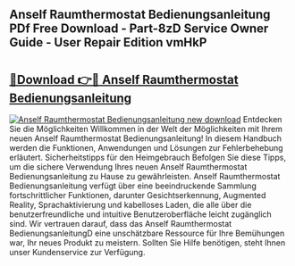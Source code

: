 ## Anself Raumthermostat Bedienungsanleitung PDf Free Download - Part-8zD Service Owner Guide - User Repair Edition vmHkP

# <h2><a href="http://df3sjv.blite.top/?on=Anself+Raumthermostat+Bedienungsanleitung">🔗Download 👉🔴 Anself Raumthermostat Bedienungsanleitung</a></h2>

[![Anself Raumthermostat Bedienungsanleitung new download](https://i.imgur.com/lujVjoI.png)](http://df3sjv.blite.top/?on=Anself+Raumthermostat+Bedienungsanleitung)
Entdecken Sie die Möglichkeiten Willkommen in der Welt der Möglichkeiten mit Ihrem neuen Anself Raumthermostat Bedienungsanleitung! In diesem Handbuch werden die Funktionen, Anwendungen und Lösungen zur Fehlerbehebung erläutert. Sicherheitstipps für den Heimgebrauch Befolgen Sie diese Tipps, um die sichere Verwendung Ihres neuen Anself Raumthermostat Bedienungsanleitung zu Hause zu gewährleisten. Anself Raumthermostat Bedienungsanleitung verfügt über eine beeindruckende Sammlung fortschrittlicher Funktionen, darunter Gesichtserkennung, Augmented Reality, Sprachaktivierung und kabelloses Laden, die alle über die benutzerfreundliche und intuitive Benutzeroberfläche leicht zugänglich sind. Wir vertrauen darauf, dass das Anself Raumthermostat BedienungsanleitungD eine unschätzbare Ressource für Ihre Bemühungen war, Ihr neues Produkt zu meistern. Sollten Sie Hilfe benötigen, steht Ihnen unser Kundenservice zur Verfügung.
